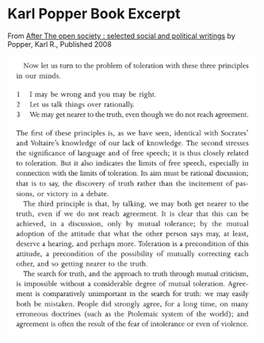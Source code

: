 # Karl Popper Book Excerpt
From [After The open society : selected social and political writings](https://a.co/d/8D2Y1VS) by Popper, Karl R., Published 2008

![Karl Popper](popper1.jpg)

